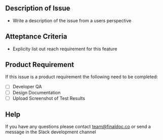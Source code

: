## Description of Issue
- Write a description of the issue from a users perspective

## Atteptance Criteria
- Explicity list out reach requirement for this feature

## Product Requirement

If this issue is a product requirement the following need to be completed:
- [ ] Developer QA
- [ ] Design Documentation
- [ ] Upload Screenshot of Test Results

## Help

If you have any questions please contact team@finaldoc.co or send a message in the Slack development channel
